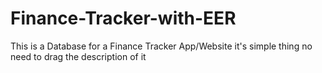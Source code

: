 # Finance-Tracker-with-EER

This is a Database for a Finance Tracker App/Website it's simple thing no need to drag the description of it 
